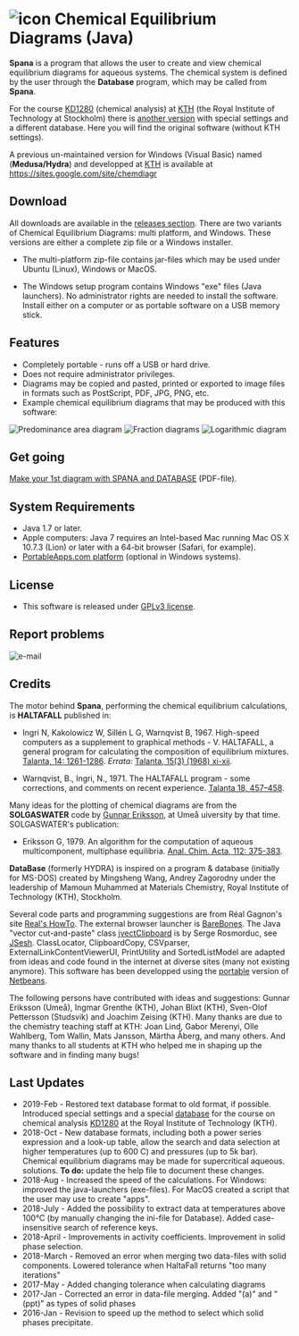 #   ![icon](Spana.png) Chemical Equilibrium Diagrams (Java)

**Spana** is a program that allows the user to create and view chemical equilibrium diagrams for aqueous systems. The chemical system is defined by the user through the **Database** program, which may be called from **Spana**.

For the course [KD1280][27] (chemical analysis) at [KTH][28] (the Royal Institute of Technology at Stockholm) there is [another version][30] with special settings and a different database. Here you will find the original software (without KTH settings).

A previous un-maintained version for Windows (Visual Basic) named (**Medusa/Hydra**) and developped at [KTH][1] is available at https://sites.google.com/site/chemdiagr


## Download
All downloads are available in the [releases section][2]. There are two variants of Chemical Equilibrium Diagrams: multi platform, and Windows. These versions are either a complete zip file or a Windows installer.

- The multi-platform zip-file contains jar-files which may be used under Ubuntu (Linux), Windows or MacOS.

- The Windows setup program contains Windows "exe" files (Java launchers). No administrator rights are needed to install the software. Install either on a computer or as portable software on a USB memory stick.


## Features
* Completely portable - runs off a USB or hard drive.
* Does not require administrator privileges.
* Diagrams may be copied and pasted, printed or exported to image files in formats such as PostScript, PDF, JPG, PNG, etc.
* Example chemical equilibrium diagrams that may be produced with this software:

![Predominance area diagram](Predom.png) ![Fraction diagrams](Fraction.png) ![Logarithmic diagram](Logarithmic.png)


## Get going

[Make your 1st diagram with SPANA and DATABASE][3] (PDF-file).


## System Requirements

* Java 1.7 or later.
* Apple computers: Java 7 requires an Intel-based Mac running Mac OS X 10.7.3 (Lion) or later with a 64-bit browser (Safari, for example).
* [PortableApps.com platform][4] (optional in Windows systems).


## License

* This software is released under [GPLv3 license][5].


## Report problems

![e-mail](e-mail.png)


## Credits

The motor behind **Spana**, performing the chemical equilibrium calculations, is **HALTAFALL** published in:

- Ingri N, Kakolowicz W, Sillén L G, Warnqvist B, 1967. High-speed computers as a supplement to graphical methods - V. HALTAFALL, a general program for calculating the composition of equilibrium mixtures. [Talanta, 14: 1261-1286][10]. _Errata:_ [Talanta, 15(3) (1968) xi-xii][11].

- Warnqvist, B., Ingri, N., 1971. The HALTAFALL program - some corrections, and comments on recent experience. [Talanta 18, 457–458][12].

Many ideas for the plotting of chemical diagrams are from the **SOLGASWATER** code by [Gunnar Eriksson][13], at Umeå uiversity by that time. SOLGASWATER's publication:

* Eriksson G, 1979. An algorithm for the computation of aqueous multicomponent, multiphase equilibria. [Anal. Chim. Acta, 112: 375-383][14].

**DataBase** (formerly HYDRA) is inspired on a
program & database (initially for MS-DOS) created by Mingsheng Wang, Andrey Zagorodny under the leadership of Mamoun Muhammed at Materials Chemistry, Royal Institute of Technology (KTH), Stockholm.

Several code parts and programming suggestions are from Réal Gagnon's site [Real's HowTo][20]. The external browser launcher is [BareBones][21]. The Java "vector cut-and-paste" class [jvectClipboard][22] is by Serge Rosmorduc, see [JSesh][23]. ClassLocator, ClipboardCopy, CSVparser,  ExternalLinkContentViewerUI, PrintUtility and SortedListModel are adapted from ideas and code found in the internet at diverse sites (many not existing anymore). This software has been developped using the [portable][24] version of [Netbeans][25].

The following persons have contributed with ideas and suggestions: Gunnar Eriksson (Umeå), Ingmar Grenthe (KTH),
Johan Blixt (KTH), Sven-Olof Pettersson (Studsvik) and
Joachim Zeising (KTH). Many thanks are due to the chemistry teaching staff at KTH: Joan Lind, Gabor Merenyi, Olle Wahlberg, Tom Wallin, Mats Jansson, Märtha Åberg, and many others. And many thanks to all students at KTH who helped me in shaping up the software and in finding many bugs!


## Last Updates
- 2019-Feb - Restored text database format to old format, if possible. Introduced special settings and a special [database][26] for the course on chemical analysis [KD1280][27] at the Royal Institute of Technology (KTH).
- 2018-Oct - New database formats, including both a power series expression and a look-up table, allow the search and data selection at higher temperatures (up to 600 C) and pressures (up to 5k bar). Chemical equilibrium diagrams may be made for supercritical aqueous. solutions. **To do:** update the help file to document these changes.
- 2018-Aug - Increased the speed of the calculations. For Windows: improved the java-launchers (exe-files). For MacOS created a script that the user may use to create "apps".
- 2018-July - Added the possibility to extract data at temperatures above 100°C (by manually changing the ini-file for Database). Added case-insensitive search of reference keys.
- 2018-April - Improvements in activity coefficients. Improvement in solid phase selection.
- 2018-March - Removed an error when merging two data-files with solid components. Lowered tolerance when HaltaFall returns "too many iterations"
- 2017-May - Added changing tolerance when calculating diagrams
- 2017-Jan - Corrected an error in data-file merging. Added "(a)" and "(ppt)" as types of solid phases
- 2016-Jan - Revision to speed up the method to select which solid phases precipitate.


 [1]: https://www.kth.se/che/medusa/
 [2]: https://github.com/ignasi-p/eq-diagr/releases/latest
 [3]: https://github.com/ignasi-p/eq-diagr/Make_1st_diagram.pdf
 [4]: http://portableapps.com
 [5]: https://sv.wikipedia.org/wiki/GNU_General_Public_License

 [10]: https://doi.org/10.1016/0039-9140(67)80203-0
 [11]: https://doi.org/10.1016/0039-9140(68)80071-2
 [12]: https://doi.org/10.1016/0039-9140(71)80069-3
 [13]: https://www.hanser-elibrary.com/doi/pdf/10.3139/146.070904
 [14]: https://doi.org/10.1016/S0003-2670(01)85035-2

[20]: http://www.rgagnon.com/howto.html
[21]: http://centerkey.com/java/browser
[22]: http://comp.qenherkhopeshef.org/jvectCutAndPaste
[23]: https://sourceforge.net/projects/jsesh/
[24]: https://github.com/garethflowers/netbeans-portable
[25]: https://netbeans.org/
[26]: https://github.com/ignasi-p/eq-diagr-kth/releases/latest
[27]: https://www.kth.se/student/kurser/kurs/KD1280
[28]: https://www.kth.se/che
[29]: https://github.com/ignasi-p/eq-diagr
[30]: https://github.com/ignasi-p/eq-diagr-kth
